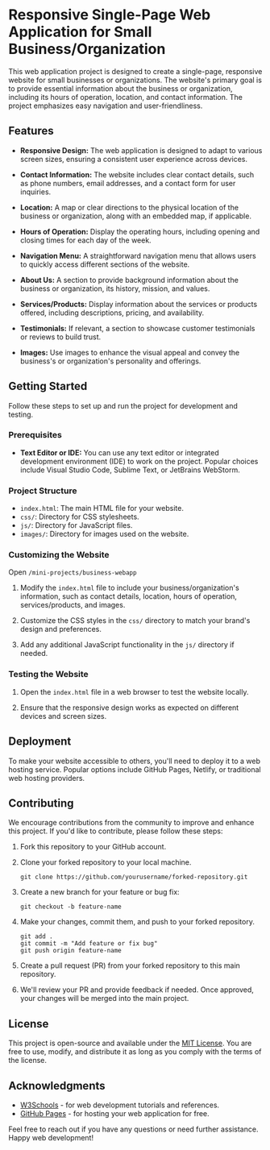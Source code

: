 # Responsive Single-Page Web Application for Small Business/Organization

This web application project is designed to create a single-page, responsive website for small businesses or organizations. The website's primary goal is to provide essential information about the business or organization, including its hours of operation, location, and contact information. The project emphasizes easy navigation and user-friendliness.

## Features

- **Responsive Design:** The web application is designed to adapt to various screen sizes, ensuring a consistent user experience across devices.

- **Contact Information:** The website includes clear contact details, such as phone numbers, email addresses, and a contact form for user inquiries.

- **Location:** A map or clear directions to the physical location of the business or organization, along with an embedded map, if applicable.

- **Hours of Operation:** Display the operating hours, including opening and closing times for each day of the week.

- **Navigation Menu:** A straightforward navigation menu that allows users to quickly access different sections of the website.

- **About Us:** A section to provide background information about the business or organization, its history, mission, and values.

- **Services/Products:** Display information about the services or products offered, including descriptions, pricing, and availability.

- **Testimonials:** If relevant, a section to showcase customer testimonials or reviews to build trust.

- **Images:** Use images to enhance the visual appeal and convey the business's or organization's personality and offerings.

## Getting Started

Follow these steps to set up and run the project for development and testing.

### Prerequisites

- **Text Editor or IDE:** You can use any text editor or integrated development environment (IDE) to work on the project. Popular choices include Visual Studio Code, Sublime Text, or JetBrains WebStorm.



### Project Structure

- `index.html`: The main HTML file for your website.
- `css/`: Directory for CSS stylesheets.
- `js/`: Directory for JavaScript files.
- `images/`: Directory for images used on the website.

### Customizing the Website

Open `/mini-projects/business-webapp`
1. Modify the `index.html` file to include your business/organization's information, such as contact details, location, hours of operation, services/products, and images.

2. Customize the CSS styles in the `css/` directory to match your brand's design and preferences.

3. Add any additional JavaScript functionality in the `js/` directory if needed.

### Testing the Website

1. Open the `index.html` file in a web browser to test the website locally.

2. Ensure that the responsive design works as expected on different devices and screen sizes.

## Deployment

To make your website accessible to others, you'll need to deploy it to a web hosting service. Popular options include GitHub Pages, Netlify, or traditional web hosting providers.

## Contributing

We encourage contributions from the community to improve and enhance this project. If you'd like to contribute, please follow these steps:

1. Fork this repository to your GitHub account.

2. Clone your forked repository to your local machine.

   ```
   git clone https://github.com/yourusername/forked-repository.git
   ```

3. Create a new branch for your feature or bug fix:

   ```
   git checkout -b feature-name
   ```

4. Make your changes, commit them, and push to your forked repository.

   ```
   git add .
   git commit -m "Add feature or fix bug"
   git push origin feature-name
   ```

5. Create a pull request (PR) from your forked repository to this main repository.

6. We'll review your PR and provide feedback if needed. Once approved, your changes will be merged into the main project.

## License

This project is open-source and available under the [MIT License](LICENSE). You are free to use, modify, and distribute it as long as you comply with the terms of the license.

## Acknowledgments

- [W3Schools](https://www.w3schools.com/) - for web development tutorials and references.
- [GitHub Pages](https://pages.github.com/) - for hosting your web application for free.

Feel free to reach out if you have any questions or need further assistance. Happy web development!